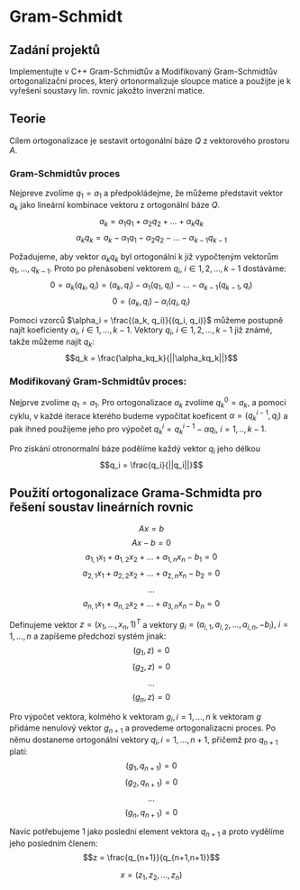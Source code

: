 # Gram-Schmidt

## Zadání projektů
Implementujte v C++ Gram-Schmidtův a Modifikovaný Gram-Schmidtův ortogonalizační proces, který ortonormalizuje sloupce matice a použijte je k vyřešení soustavy lin. rovnic jakožto inverzní matice.

## Teorie

Cílem ortogonalizace je sestavit ortogonální báze $Q$ z vektorového prostoru $A$.

### Gram-Schmidtův proces
Nejpreve zvolíme $q_1 = a_1$ a předpokládejme, že můžeme představit vektor $a_k$ jako lineární kombinace vektoru z ortogonální báze $Q$.
$$a_k = \alpha_1q_1 + \alpha_2q_2 + ... + \alpha_kq_k$$
$$\alpha_kq_k = a_k - \alpha_1q_1 - \alpha_2q_2 - ... - \alpha_{k-1}q_{k-1}$$

Požadujeme, aby vektor $\alpha_kq_k$ byl ortogonální k již vypočteným vektorům $q_1,...,q_{k−1}$. Proto po přenásobení vektorem $q_i,\ i \in 1, 2,..., k − 1$ dostáváme:
$$0 = \alpha_k(q_k, q_i) = (a_k, q_i) - \alpha_1(q_1, q_i) - ... - \alpha_{k-1}(q_{k-1}, q_i)$$
$$0 = (a_k, q_i) - \alpha_i(q_i, q_i)$$

Pomoci vzorců $\alpha_i = \frac{(a_k, q_i)}{(q_i, q_i)}$ můžeme postupně najít koeficienty $\alpha_i,\ i \in 1,..., k-1$. Vektory $q_i,\ i \in 1, 2,..., k − 1$ již známé, takže můžeme najít $q_k$:
$$q_k = \frac{\alpha_kq_k}{||\alpha_kq_k||}$$

### Modifikovaný Gram-Schmidtův proces:
Nejprve zvolíme $q_1 = a_1$. Pro ortogonalizace $a_k$ zvolíme $q_k^0 = a_k$, a pomoci cyklu, v každé iterace kterého budeme vypočítat koeficent $\alpha = (q_k^{i-1}, q_i)$ a pak ihned použijeme jeho pro výpočet $q_k^i = q_k^{i-1} - \alpha q_i,\ i=1,..,k-1$.

Pro získání otronormalní báze podělíme každý vektor $q_i$ jeho délkou
$$q_i = \frac{q_i}{||q_i||}$$

## Použití ortogonalizace Grama-Schmidta pro řešení soustav lineárních rovnic

$$Ax = b$$
$$Ax - b = 0$$
$$a_{1,1}x_1 + a_{1,2}x_2 + ... + a_{1,n}x_n - b_1 = 0$$
$$a_{2,1}x_1 + a_{2,2}x_2 + ... + a_{2,n}x_n - b_2 = 0$$
$$...$$
$$a_{n,1}x_1 + a_{n,2}x_2 + ... + a_{3,n}x_n - b_n = 0$$


Definujeme vektor $z = (x_1, ..., x_n, 1)^T$ a vektory $g_i = (a_{i,1}, a_{i,2}, ..., a_{i,n}, -b_i),\ i = 1,...,n$ a zapíšeme předchozí systém jinak:
$$(g_1,z) = 0$$
$$(g_2,z) = 0$$
$$...$$
$$(g_n,z) = 0$$

Pro výpočet vektora, kolmého k vektoram $g_i, i = 1, ..., n$ k vektoram $g$ přidáme nenulový vektor $g_{n+1}$ a provedeme ortogonalizacni proces. Po němu dostaneme ortogonální vektory $q_i, i = 1, ..., n+1$, přičemž pro $q_{n+1}$ platí:
$$(g_1,q_{n+1}) = 0$$
$$(g_2,q_{n+1}) = 0$$
$$...$$
$$(g_n,q_{n+1}) = 0$$

Navíc potřebujeme $1$ jako poslední element vektora $q_{n+1}$ a proto vydělíme jeho posledním členem:
$$z = \frac{q_{n+1}}{q_{n+1,n+1}}$$

$$x = (z_1, z_2, ..., z_n)$$



